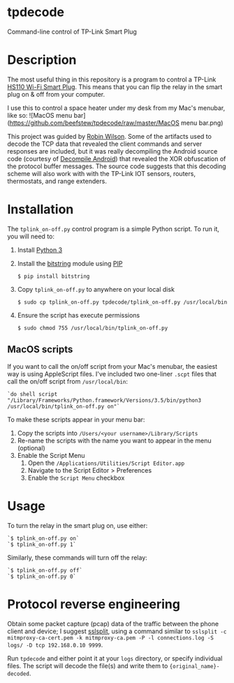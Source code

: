 # tpdecode
Command-line control of TP-Link Smart Plug

# Description
The most useful thing in this repository is a program to control a TP-Link [HS110 Wi-Fi Smart Plug](http://www.tp-link.com/en/products/details/HS110.html). This means that you can flip the relay in the smart plug on & off from your computer.

I use this to control a space heater under my desk from my Mac's menubar, like so:
![MacOS menu bar](https://github.com/beefstew/tpdecode/raw/master/MacOS menu bar.png)

This project was guided by [Robin Wilson](http://blog.rtwilson.com/hacking-the-worcester-wave-thermostat-in-python-part-2/). Some of the artifacts used to decode the TCP data that revealed the client commands and server responses are included, but it was really decompiling the Android source code (courtesy of [Decompile Android](http://www.decompileandroid.com/)) that revealed the XOR obfuscation of the protocol buffer messages. The source code suggests that this decoding scheme will also work with with the TP-Link IOT sensors, routers, thermostats, and range extenders.

# Installation
The `tplink_on-off.py` control program is a simple Python script. To run it, you will need to:

1. Install [Python 3](https://docs.python.org/3/using/unix.html#getting-and-installing-the-latest-version-of-python)
2. Install the [bitstring](https://pypi.python.org/pypi/bitstring/3.1.3) module using [PIP](https://packaging.python.org/tutorials/installing-packages/)

	`$ pip install bitstring`

3. Copy `tplink_on-off.py` to anywhere on your local disk

	`$ sudo cp tplink_on-off.py tpdecode/tplink_on-off.py /usr/local/bin`

4. Ensure the script has execute permissions

	`$ sudo chmod 755 /usr/local/bin/tplink_on-off.py`

## MacOS scripts

If you want to call the on/off script from your Mac's menubar, the easiest way is using AppleScript files. I've included two one-liner `.scpt` files that call the on/off script from `/usr/local/bin`:

	`do shell script "/Library/Frameworks/Python.framework/Versions/3.5/bin/python3 /usr/local/bin/tplink_on-off.py on"`

To make these scripts appear in your menu bar:

1. Copy the scripts into `/Users/<your username>/Library/Scripts`
2. Re-name the scripts with the name you want to appear in the menu (optional)
3. Enable the Script Menu
	1. Open the `/Applications/Utilities/Script Editor.app`
	2. Navigate to the Script Editor > Preferences
	3. Enable the `Script Menu` checkbox


# Usage

To turn the relay in the smart plug on, use either:

	`$ tplink_on-off.py on`
	`$ tplink_on-off.py 1`

Similarly, these commands will turn off the relay:

	`$ tplink_on-off.py off`
	`$ tplink_on-off.py 0`

# Protocol reverse engineering
Obtain some packet capture (pcap) data of the traffic between the phone client and device; I suggest [sslsplit](https://www.roe.ch/SSLsplit), using a command similar to `sslsplit -c mitmproxy-ca-cert.pem -k mitmproxy-ca.pem -P -l connections.log -S logs/ -D tcp 192.168.0.10 9999`.

Run `tpdecode` and either point it at your `logs` directory, or specify individual files. The script will decode the file(s) and write them to `{original_name}-decoded`.
